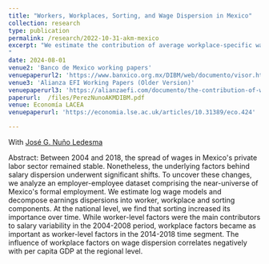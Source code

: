 ```yaml
---
title: "Workers, Workplaces, Sorting, and Wage Dispersion in Mexico"
collection: research
type: publication
permalink: /research/2022-10-31-akm-mexico
excerpt: "We estimate the contribution of average workplace-specific wage premia, worker-level characteristics, and assortative matching on the variance of wages in Mexico. At the national level, we find that assortative matching and workplace factors increased its importance over time. The influence of workplace factors on wage dispersion correlates negatively with per capita GDP at the regional level.
"
date: 2024-08-01
venue2: 'Banco de Mexico working papers'
venuepaperurl2: 'https://www.banxico.org.mx/DIBM/web/documento/visor.html?clave=2024-06&locale=es_MX'
venue3: 'Alianza EFI Working Papers (Older Version)'
venuepaperurl3: 'https://alianzaefi.com/documento/the-contribution-of-workers-workplaces-and-sorting-to-wage-inequality-in-mexico/'
paperurl:  /files/PerezNunoAKMDIBM.pdf
venue: Economía LACEA
venuepaperurl: 'https://economia.lse.ac.uk/articles/10.31389/eco.424'

---
```

With [José G. Nuño Ledesma](https://jgnunol.github.io/)

Abstract: Between 2004 and 2018, the spread of wages in Mexico's private labor sector remained stable. Nonetheless, the underlying factors behind salary dispersion underwent significant shifts. To uncover these changes, we analyze an employer-employee dataset comprising the near-universe of Mexico's formal employment. We estimate log wage models and decompose earnings dispersions into worker, workplace and sorting components. At the national level, we find that sorting increased its importance over time. While worker-level factors were the main contributors to salary variability in the 2004-2008 period, workplace factors became as important as worker-level factors in the 2014-2018 time segment. The influence of workplace factors on wage dispersion correlates negatively with per capita GDP at the regional level.
